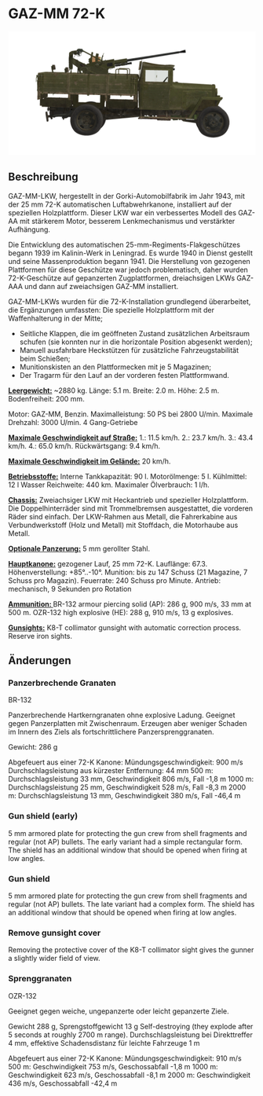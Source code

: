 # GAZ-MM 72-K

![_gaz-mm-72k](../images/_gaz-mm-72k.png)

## Beschreibung

GAZ-MM-LKW, hergestellt in der Gorki-Automobilfabrik im Jahr 1943, mit der 25 mm 72-K automatischen Luftabwehrkanone, installiert auf der speziellen Holzplattform. Dieser LKW war ein verbessertes Modell des GAZ-AA mit stärkerem Motor, besserem Lenkmechanismus und verstärkter Aufhängung.

Die Entwicklung des automatischen 25-mm-Regiments-Flakgeschützes begann 1939 im Kalinin-Werk in Leningrad. Es wurde 1940 in Dienst gestellt und seine Massenproduktion begann 1941. Die Herstellung von gezogenen Plattformen für diese Geschütze war jedoch problematisch, daher wurden 72-K-Geschütze auf gepanzerten Zugplattformen, dreiachsigen LKWs GAZ-AAA und dann auf zweiachsigen GAZ-MM installiert.

GAZ-MM-LKWs wurden für die 72-K-Installation grundlegend überarbeitet, die Ergänzungen umfassten:
 Die spezielle Holzplattform mit der Waffenhalterung in der Mitte;
- Seitliche Klappen, die im geöffneten Zustand zusätzlichen Arbeitsraum schufen (sie konnten nur in die horizontale Position abgesenkt werden);
- Manuell ausfahrbare Heckstützen für zusätzliche Fahrzeugstabilität beim Schießen;
- Munitionskisten an den Plattformecken mit je 5 Magazinen;
- Der Tragarm für den Lauf an der vorderen festen Plattformwand.

<b><u>Leergewicht:</u></b> ~2880 kg.
Länge: 5.1 m.
Breite: 2.0 m.
Höhe: 2.5 m.
Bodenfreiheit: 200 mm.

Motor: GAZ-MM, Benzin.
Maximalleistung: 50 PS bei 2800 U/min.
Maximale Drehzahl: 3000 U/min.
4 Gang-Getriebe

<b><u>Maximale Geschwindigkeit auf Straße:</u></b>
1.: 11.5 km/h.
2.: 23.7 km/h.
3.: 43.4 km/h.
4.: 65.0 km/h.
Rückwärtsgang: 9.4 km/h.

<b><u>Maximale Geschwindigkeit im Gelände:</u></b> 20 km/h.

<b><u>Betriebsstoffe:</u></b>
Interne Tankkapazität: 90 l.
Motorölmenge: 5 l.
Kühlmittel: 12 l Wasser
Reichweite: 440 km.
Maximaler Ölverbrauch: 1 l/h.

<b><u>Chassis:</u></b>
Zweiachsiger LKW mit Heckantrieb und spezieller Holzplattform.
Die Doppelhinterräder sind mit Trommelbremsen ausgestattet, die vorderen Räder sind einfach.
Der LKW-Rahmen aus Metall, die Fahrerkabine aus Verbundwerkstoff (Holz und Metall) mit Stoffdach, die Motorhaube aus Metall.

<b><u>Optionale Panzerung:</u></b>
5 mm gerollter Stahl.

<b><u>Hauptkanone:</u></b> gezogener Lauf, 25 mm 72-K.
Lauflänge: 67.3.
Höhenverstellung: +85°..-10°.
Munition: bis zu 147 Schuss (21 Magazine, 7 Schuss pro Magazin).
Feuerrate: 240 Schuss pro Minute.
Antrieb: mechanisch, 9 Sekunden pro Rotation

<b><u>Ammunition: </u></b>
BR-132 armour piercing solid (AP): 286 g, 900 m/s, 33 mm at 500 m.
OZR-132 high explosive (HE): 288 g, 910 m/s, 13 g explosives.

<b><u>Gunsights:</u></b>
K8-T collimator gunsight with automatic correction process.
Reserve iron sights.


## Änderungen


### Panzerbrechende Granaten

BR-132

Panzerbrechende Hartkerngranaten ohne explosive Ladung. Geeignet gegen Panzerplatten mit Zwischenraum. Erzeugen aber weniger Schaden im Innern des Ziels als fortschrittlichere Panzersprenggranaten.

Gewicht: 286 g

Abgefeuert aus einer 72-K Kanone:
Mündungsgeschwindigkeit: 900 m/s 
Durchschlagsleistung aus kürzester Entfernung: 44 mm
500 m: Durchschlagsleistung 33 mm, Geschwindigkeit 806 m/s, Fall -1,8 m
1000 m: Durchschlagsleistung 25 mm, Geschwindigkeit 528 m/s, Fall -8,3 m
2000 m: Durchschlagsleistung 13 mm, Geschwindigkeit 380 m/s, Fall -46,4 m


### Gun shield (early)

5 mm armored plate for protecting the gun crew from shell fragments and regular (not AP) bullets. The early variant had a simple rectangular form.
The shield has an additional window that should be opened when firing at low angles.


### Gun shield

5 mm armored plate for protecting the gun crew from shell fragments and regular (not AP) bullets. The late variant had a complex form.
The shield has an additional window that should be opened when firing at low angles.


### Remove gunsight cover

Removing the protective cover of the K8-T collimator sight gives the gunner a slightly wider field of view.


### Sprenggranaten

OZR-132

Geeignet gegen weiche, ungepanzerte oder leicht gepanzerte Ziele.

Gewicht 288 g, Sprengstoffgewicht 13 g
Self-destroying (they explode after 5 seconds at roughly 2700 m range).
Durchschlagsleistung bei Direkttreffer 4 mm, effektive Schadensdistanz für leichte Fahrzeuge 1 m

Abgefeuert aus einer 72-K Kanone:
Mündungsgeschwindigkeit: 910 m/s
500 m: Geschwindigkeit 753 m/s, Geschossabfall -1,8 m
1000 m: Geschwindigkeit 623 m/s, Geschossabfall -8,1 m
2000 m: Geschwindigkeit 436 m/s, Geschossabfall -42,4 m
